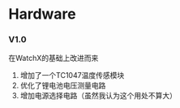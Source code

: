 # Hardware

### V1.0

在WatchX的基础上改进而来

1. 增加了一个TC1047温度传感模块
2. 优化了锂电池电压测量电路
3. 增加电源选择电路（虽然我认为这个用处不算大）

